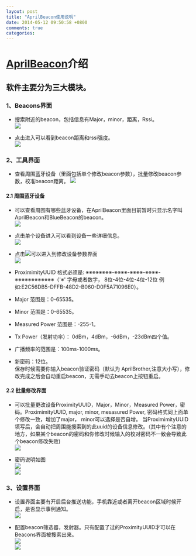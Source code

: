 ```yaml
---
layout: post
title: "AprilBeacon使用说明"
date: 2014-05-12 09:50:58 +0800
comments: true
categories: 
---
```


# [AprilBeacon](https://itunes.apple.com/cn/app/aprilbeacon/id847517010?mt=8)介绍
## 软件主要分为三大模块。 
### 1、Beacons界面
- 搜索附近的beacon，包括信息有Major，minor，距离，Rssi。  
![](http://www.markss.cn/images/AprilBeacon/beacons.png) 
 
- 点击进入可以看到beacon距离和rssi强度。  
![](http://www.markss.cn/images/AprilBeacon/beacon-range.png)

### 2、工具界面
- 查看周围蓝牙设备（里面包括单个修改beacon参数），批量修改beacon参数，校准beacon距离。
![](http://www.markss.cn/images/AprilBeacon/tools.png)  
 
#### 2.1 周围蓝牙设备
- 可以查看周围有哪些蓝牙设备，在AprilBeacon里面目前暂时只显示名字叫AprilBeacon和BlueBeacon的beacon。  
![](http://www.markss.cn/images/AprilBeacon/tools-devices.png)  
 
- 点击单个设备进入可以看到设备一些详细信息。  
![](http://www.markss.cn/images/AprilBeacon/devices-detail.png)  
 
- 点击![](http://www.markss.cn/images/AprilBeacon/device-modified-button.png)可以进入到修改设备参数界面  
![](http://www.markss.cn/images/AprilBeacon/tools-device-modifiy.png)  
- ProximimityUUID 格式必须是: ※※※※※※※※-※※※※-※※※※-※※※※-※※※※※※※※※※※※（'※' 字母或者数字， 8位-4位-4位-4位-12位 例如:E2C56DB5-DFFB-48D2-B060-D0F5A71096E0）。
- Major 范围是：0-65535。
- Minor 范围是：0-65535。
- Measured Power 范围是：-255-1。
- Tx Power（发射功率）： 0dBm，4dBm，-6dBm，-23dBm四个值。
- 广播频率的范围是：100ms-1000ms。
- 新密码：12位。  
保存时候需要你输入beacon验证密码（默认为 AprilBrother,注意大小写），修改完成之后会自动重启beacon，无需手动去beacon上按钮重启。

#### 2.2 批量修改界面
- 可以批量更改设备ProximityUUID，Major，Minor，Measured Power，密码。ProximimityUUID, major, minor, mesasured Power, 密码格式同上面单个修改一致，增加了major， minor可以选择是否自增。 当ProximimityUUID填写后，会自动把周围能搜索到的此uuid的设备信息修改。（其中有个注意的地方，如果某个beacon的密码和你修改时候输入的校对密码不一致会导致此个beacon修改失败)  
![](http://www.markss.cn/images/AprilBeacon/tools-configure.png)  
 
- 密码说明如图  
![](http://www.markss.cn/images/AprilBeacon/new-password.png)  
![](http://www.markss.cn/images/AprilBeacon/confirm-password.png)
 
    
### 3、设置界面
- 设置界面主要有开启后台推送功能，手机靠近或者离开beacon区域时候开启，是否显示事例通知。  
![](http://www.markss.cn/images/AprilBeacon/setting.png)  

- 配置beacon筛选器，发射器。只有配置了过的ProximityUUID才可以在Beacons界面被搜索出来。  
![](http://www.markss.cn/images/AprilBeacon/transmitters.png)  
![](http://www.markss.cn/images/AprilBeacon/new-transmitters.png)

  